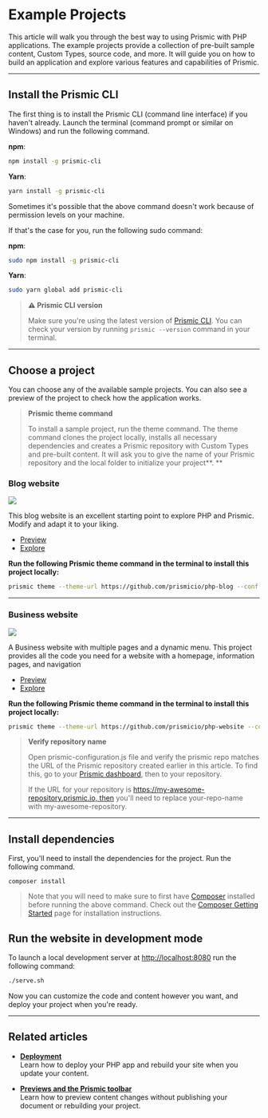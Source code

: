 # Example Projects

This article will walk you through the best way to using Prismic with PHP applications. The example projects provide a collection of pre-built sample content, Custom Types, source code, and more. It will guide you on how to build an application and explore various features and capabilities of Prismic.

---

## Install the Prismic CLI

The first thing is to install the Prismic CLI (command line interface) if you haven't already. Launch the terminal (command prompt or similar on Windows) and run the following command.

**npm**:

```bash
npm install -g prismic-cli
```

**Yarn**:

```bash
yarn install -g prismic-cli
```

Sometimes it's possible that the above command doesn't work because of permission levels on your machine.

If that's the case for you, run the following sudo command:

**npm**:

```bash
sudo npm install -g prismic-cli
```

**Yarn**:

```bash
sudo yarn global add prismic-cli
```

> **⚠️ Prismic CLI version**
>
> Make sure you're using the latest version of [Prismic CLI](https://www.npmjs.com/package/prismic-cli). You can check your version by running `prismic --version` command in your terminal.

---

## Choose a project

You can choose any of the available sample projects. You can also see a preview of the project to check how the application works.

> **Prismic theme command**
>
> To install a sample project, run the theme command. The theme command clones the project locally, installs all necessary dependencies and creates a Prismic repository with Custom Types and pre-built content. It will ask you to give the name of your Prismic repository and the local folder to initialize your project**. **

### Blog website

![](https://images.prismic.io/prismicio-docs-v3/58f521f8-ab0a-4991-b24f-3c9668710fa1_Blog-Image.png?auto=compress,format&rect=11,0,1656,1096&w=470&h=311)

This blog website is an excellent starting point to explore PHP and Prismic. Modify and adapt it to your liking.

-   [Preview](http://sample-prismic-blog.herokuapp.com/)
-   [Explore](https://github.com/prismicio/php-blog/archive/refs/heads/master.zip)

**Run the following Prismic theme command in the terminal to install this project locally:**

```bash
prismic theme --theme-url https://github.com/prismicio/php-blog --conf config.php
```

---

### Business website

![](https://images.prismic.io/prismicio-docs-v3/3e1a4570-f9fd-442b-aa39-c061bcc720b8_sample-website.png?auto=compress,format&rect=11,0,1656,1096&w=470&h=311)

A Business website with multiple pages and a dynamic menu. This project provides all the code you need for a website with a homepage, information pages, and navigation

-   [Preview](https://website-sample.herokuapp.com/)
-   [Explore](https://github.com/prismicio/php-website)

**Run the following Prismic theme command in the terminal to install this project locally:**

```bash
prismic theme --theme-url https://github.com/prismicio/php-website --conf config.php
```

> **Verify repository name**
>
> Open prismic-configuration.js file and verify the prismic repo matches the URL of the Prismic repository created earlier in this article. To find this, go to your [Prismic dashboard](https://prismic.io/dashboard/), then to your repository.
>
> If the URL for your repository is https://my-awesome-repository.prismic.io, then you'll need to replace your-repo-name with my-awesome-repository.

---

## Install dependencies

First, you'll need to install the dependencies for the project. Run the following command.

```plaintext
composer install
```

> Note that you will need to make sure to first have [Composer](https://getcomposer.org/) installed before running the above command. Check out the [Composer Getting Started](https://getcomposer.org/doc/00-intro.md) page for installation instructions.

## Run the website in development mode

To launch a local development server at [http://localhost:8080](http://localhost:8080/) run the following command:

```bash
./serve.sh
```

Now you can customize the code and content however you want, and deploy your project when you're ready.

---

## Related articles

-   [**Deployment**](./04-deployment.md)<br/>Learn how to deploy your PHP app and rebuild your site when you update your content.

-   [**Previews and the Prismic toolbar**](../04-beyond-the-api/02-previews-and-the-prismic-toolbar.md)<br/>Learn how to preview content changes without publishing your document or rebuilding your project.
